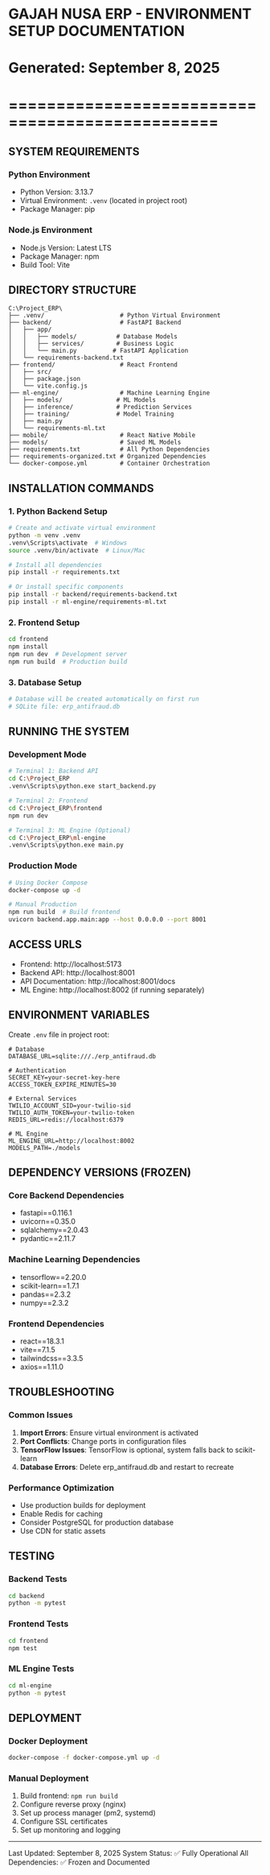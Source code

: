 # GAJAH NUSA ERP - ENVIRONMENT SETUP DOCUMENTATION
# Generated: September 8, 2025
# ================================================

## SYSTEM REQUIREMENTS

### Python Environment
- Python Version: 3.13.7
- Virtual Environment: `.venv` (located in project root)
- Package Manager: pip

### Node.js Environment  
- Node.js Version: Latest LTS
- Package Manager: npm
- Build Tool: Vite

## DIRECTORY STRUCTURE
```
C:\Project_ERP\
├── .venv/                     # Python Virtual Environment
├── backend/                   # FastAPI Backend
│   ├── app/
│   │   ├── models/           # Database Models
│   │   ├── services/         # Business Logic
│   │   └── main.py          # FastAPI Application
│   └── requirements-backend.txt
├── frontend/                  # React Frontend
│   ├── src/
│   ├── package.json
│   └── vite.config.js
├── ml-engine/                 # Machine Learning Engine
│   ├── models/               # ML Models
│   ├── inference/            # Prediction Services
│   ├── training/             # Model Training
│   ├── main.py
│   └── requirements-ml.txt
├── mobile/                    # React Native Mobile
├── models/                    # Saved ML Models
├── requirements.txt           # All Python Dependencies
├── requirements-organized.txt # Organized Dependencies
└── docker-compose.yml         # Container Orchestration
```

## INSTALLATION COMMANDS

### 1. Python Backend Setup
```bash
# Create and activate virtual environment
python -m venv .venv
.venv\Scripts\activate  # Windows
source .venv/bin/activate  # Linux/Mac

# Install all dependencies
pip install -r requirements.txt

# Or install specific components
pip install -r backend/requirements-backend.txt
pip install -r ml-engine/requirements-ml.txt
```

### 2. Frontend Setup
```bash
cd frontend
npm install
npm run dev  # Development server
npm run build  # Production build
```

### 3. Database Setup
```bash
# Database will be created automatically on first run
# SQLite file: erp_antifraud.db
```

## RUNNING THE SYSTEM

### Development Mode
```bash
# Terminal 1: Backend API
cd C:\Project_ERP
.venv\Scripts\python.exe start_backend.py

# Terminal 2: Frontend
cd C:\Project_ERP\frontend
npm run dev

# Terminal 3: ML Engine (Optional)
cd C:\Project_ERP\ml-engine
.venv\Scripts\python.exe main.py
```

### Production Mode
```bash
# Using Docker Compose
docker-compose up -d

# Manual Production
npm run build  # Build frontend
uvicorn backend.app.main:app --host 0.0.0.0 --port 8001
```

## ACCESS URLS

- Frontend: http://localhost:5173
- Backend API: http://localhost:8001
- API Documentation: http://localhost:8001/docs
- ML Engine: http://localhost:8002 (if running separately)

## ENVIRONMENT VARIABLES

Create `.env` file in project root:
```
# Database
DATABASE_URL=sqlite:///./erp_antifraud.db

# Authentication
SECRET_KEY=your-secret-key-here
ACCESS_TOKEN_EXPIRE_MINUTES=30

# External Services
TWILIO_ACCOUNT_SID=your-twilio-sid
TWILIO_AUTH_TOKEN=your-twilio-token
REDIS_URL=redis://localhost:6379

# ML Engine
ML_ENGINE_URL=http://localhost:8002
MODELS_PATH=./models
```

## DEPENDENCY VERSIONS (FROZEN)

### Core Backend Dependencies
- fastapi==0.116.1
- uvicorn==0.35.0
- sqlalchemy==2.0.43
- pydantic==2.11.7

### Machine Learning Dependencies  
- tensorflow==2.20.0
- scikit-learn==1.7.1
- pandas==2.3.2
- numpy==2.3.2

### Frontend Dependencies
- react==18.3.1
- vite==7.1.5
- tailwindcss==3.3.5
- axios==1.11.0

## TROUBLESHOOTING

### Common Issues
1. **Import Errors**: Ensure virtual environment is activated
2. **Port Conflicts**: Change ports in configuration files
3. **TensorFlow Issues**: TensorFlow is optional, system falls back to scikit-learn
4. **Database Errors**: Delete erp_antifraud.db and restart to recreate

### Performance Optimization
- Use production builds for deployment
- Enable Redis for caching
- Consider PostgreSQL for production database
- Use CDN for static assets

## TESTING

### Backend Tests
```bash
cd backend
python -m pytest
```

### Frontend Tests  
```bash
cd frontend
npm test
```

### ML Engine Tests
```bash
cd ml-engine
python -m pytest
```

## DEPLOYMENT

### Docker Deployment
```bash
docker-compose -f docker-compose.yml up -d
```

### Manual Deployment
1. Build frontend: `npm run build`
2. Configure reverse proxy (nginx)
3. Set up process manager (pm2, systemd)
4. Configure SSL certificates
5. Set up monitoring and logging

---
Last Updated: September 8, 2025
System Status: ✅ Fully Operational
All Dependencies: ✅ Frozen and Documented
